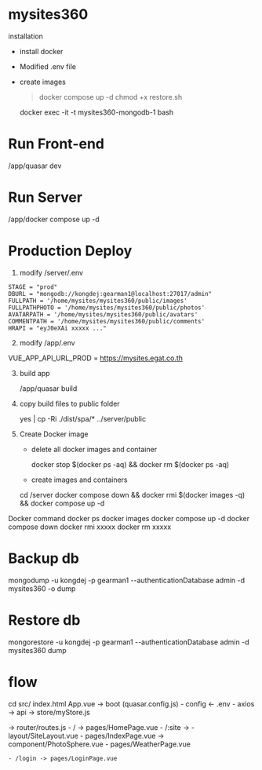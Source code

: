 # mysites360
installation
- install docker
- Modified .env file
- create images
  > docker compose up -d
  > chmod +x restore.sh


  docker exec -it -t mysites360-mongodb-1  bash
# Run Front-end

  /app/quasar dev

# Run Server 

  /app/docker compose up -d

# Production Deploy
  1. modify /server/.env
    
    STAGE = "prod"
    DBURL = "mongodb://kongdej:gearman1@localhost:27017/admin"
    FULLPATH = '/home/mysites/mysites360/public/images'
    FULLPATHPHOTO = '/home/mysites/mysites360/public/photos'
    AVATARPATH = '/home/mysites/mysites360/public/avatars'
    COMMENTPATH = '/home/mysites/mysites360/public/comments'
    HRAPI = "eyJ0eXAi xxxxx ..."

  2. modify /app/.env

   VUE_APP_API_URL_PROD = https://mysites.egat.co.th
  
  3. build app
      
      /app/quasar build
  
  4. copy build files to public folder
  
      yes | cp -Ri ./dist/spa/* ../server/public 

  5. Create Docker image 
     - delete all docker images and container
        
        docker stop $(docker ps -aq) && docker rm $(docker ps -aq)
     
     - create images and containers
      
      cd /server
      docker compose down && docker rmi $(docker images -q) && docker compose up -d

  Docker command 
    docker ps
    docker images
    docker compose up -d
    docker compose down
    docker rmi xxxxx
    docker rm xxxxx

# Backup db

mongodump -u kongdej -p gearman1 --authenticationDatabase admin -d mysites360 -o dump

# Restore db

mongorestore -u kongdej -p gearman1 --authenticationDatabase admin -d mysites360 dump


# flow 
cd src/
index.html
App.vue 
  -> boot (quasar.config.js)
    - config <- .env
    - axios -> api
  -> store/myStore.js

  -> router/routes.js
    - / -> pages/HomePage.vue
    - /:site -> 
      - layout/SiteLayout.vue
        - pages/IndexPage.vue -> component/PhotoSphere.vue
        - pages/WeatherPage.vue

        
    - /login -> pages/LoginPage.vue
